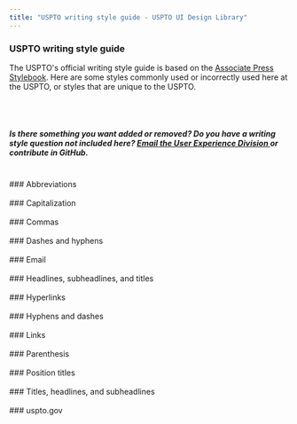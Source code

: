 ```yaml
---
title: "USPTO writing style guide - USPTO UI Design Library"
---
```


<div class="pl-pattern">

<h3>USPTO writing style guide</h3>

The USPTO's official writing style guide is based on the <a href="http://www.apstylebook.com">Associate Press Stylebook</a>. Here are some styles commonly used or incorrectly used here at the USPTO, or styles that are unique to the USPTO.

<br><br>
</div>

<div class="pl-pattern">
<h5 class="text-muted normal">Is there something you want added or removed? Do you have a writing style question not included here? <a href="mailto:contactUXD@uspto.gov"> Email the User Experience Division </a> or contribute in GitHub.</h5>
</div>

<div class="pl-pattern">
<br>
### Abbreviations
<br>
</div>

<div class="pl-pattern">
<br>
### Capitalization
<br>
</div>


<div class="pl-pattern">
<br>
### Commas
<br>
</div>

<div class="pl-pattern">
<br>
### Dashes and hyphens
<br>
</div>

<div class="pl-pattern">
<br>
### Email
<br>
</div>

<div class="pl-pattern">
<br>
### Headlines, subheadlines, and titles
<br>
</div>

<div class="pl-pattern">
<br>
### Hyperlinks
<br>
</div>

<div class="pl-pattern">
<br>
### Hyphens and dashes
<br>
</div>

<div class="pl-pattern">
<br>
### Links
<br>
</div>

<div class="pl-pattern">
<br>
### Parenthesis
<br>
</div>

<div class="pl-pattern">
<br>
### Position titles
<br>
</div>

<div class="pl-pattern">
<br>
### Titles, headlines, and subheadlines
<br>
</div>

<div class="pl-pattern">
<br>
### uspto.gov
<br>
</div>
